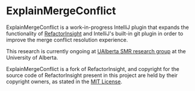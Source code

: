 # ExplainMergeConflict

ExplainMergeConflict is a work-in-progress IntelliJ plugin that expands the functionality of [RefactorInsight](https://github.com/JetBrains-Research/refactorinsight) and IntelliJ's built-in git plugin in order to improve the merge conflict resolution experience.

This research is currently ongoing at [UAlberta SMR research group](https://sarahnadi.org/smr/) at the University of Alberta.

ExplainMergeConflict is a fork of RefactorInsight, and copyright for the source code of RefactorInsight present in this project are held by their copyright owners, as stated in the [MIT License](/LICENSE.md).
